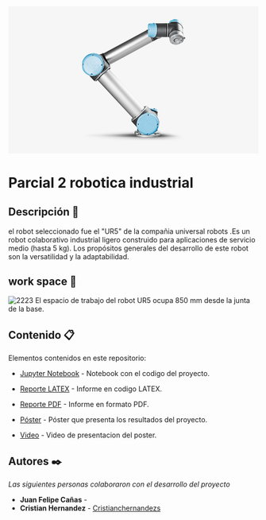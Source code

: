 
![2222](https://github.com/cristianchernandezs/Parcial_2_robotica/blob/main/fondo.png)

# Parcial 2 robotica industrial

## Descripción 📃
el robot seleccionado fue el "UR5" de la compañia universal robots .Es un robot colaborativo industrial ligero construido para aplicaciones de servicio medio (hasta 5 kg). Los propósitos generales del desarrollo de este robot son la versatilidad y la adaptabilidad.


## work space 🎯
![2223](https://github.com/cristianchernandezs/Parcial_2_robotica/commit/41487bd30221a908fd643d89b6c9c06a6ff4d31d#diff-0508ec6105f4dfa0ca7a9af2211b92b898e698759013ce98aa256ca8d5b971df)
El espacio de trabajo del robot UR5 ocupa 850 mm desde la junta de la base.

## Contenido 📋

Elementos contenidos en este repositorio:

- [Jupyter Notebook] - Notebook con el codigo del proyecto.
- [Reporte LATEX] - Informe en codigo LATEX.
- [Reporte PDF] - Informe en formato PDF.
- [Póster] - Póster que presenta los resultados del proyecto.
- [Video] - Video de presentacion del poster.


   [Jupyter Notebook]: <Jupiter_Notebook/Proyecto_Google_Play_Store_Apps.ipynb>
   [Reporte LATEX]: <Reporte/Reporte.tex>
   [Reporte PDF]: <Reporte/Reporte.pdf>
   [Póster]: <>
   [Video]: <>



## Autores ✒️

_Las siguientes personas colaboraron con el desarrollo del proyecto_

* **Juan Felipe Cañas** - 
* **Cristian Hernandez** - [Cristianchernandezs](https://github.com/cristianchernandezs)
 
